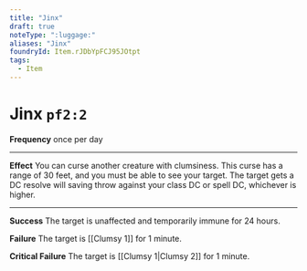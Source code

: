 ```yaml
---
title: "Jinx"
draft: true
noteType: ":luggage:"
aliases: "Jinx"
foundryId: Item.rJDbYpFCJ95JOtpt
tags:
  - Item
---
```


# Jinx `pf2:2`

**Frequency** once per day

* * *

**Effect** You can curse another creature with clumsiness. This curse has a range of 30 feet, and you must be able to see your target. The target gets a DC resolve will saving throw against your class DC or spell DC, whichever is higher.

* * *

**Success** The target is unaffected and temporarily immune for 24 hours.

**Failure** The target is [[Clumsy 1]] for 1 minute.

**Critical Failure** The target is [[Clumsy 1|Clumsy 2]] for 1 minute.
